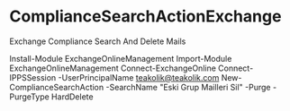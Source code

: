 # ComplianceSearchActionExchange
Exchange Compliance Search And Delete Mails

Install-Module ExchangeOnlineManagement
Import-Module ExchangeOnlineManagement
Connect-ExchangeOnline
Connect-IPPSSession -UserPrincipalName teakolik@teakolik.com
New-ComplianceSearchAction -SearchName "Eski Grup Mailleri Sil" -Purge -PurgeType HardDelete


